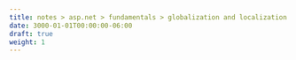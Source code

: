 ```yaml
---
title: notes > asp.net > fundamentals > globalization and localization
date: 3000-01-01T00:00:00-06:00
draft: true
weight: 1
---
```


